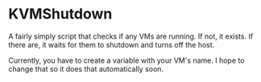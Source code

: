 # KVMShutdown
A fairly simply script that checks if any VMs are running. If not, it exists. If there are, it waits for them to shutdown and turns off the host.

Currently, you have to create a variable with your VM's name. I hope to change that so it does that automatically soon.
